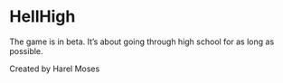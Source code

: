 # HellHigh
The game is in beta. It’s about going through high school for as long as possible.

Created by Harel Moses
